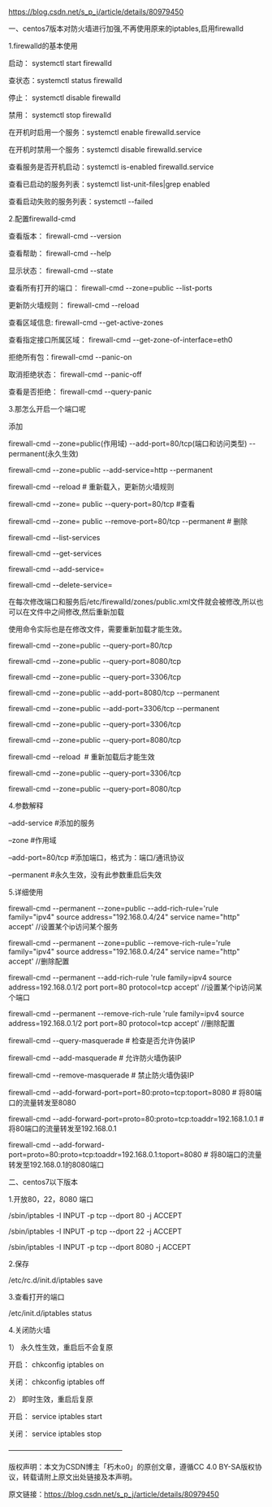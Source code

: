 https://blog.csdn.net/s_p_j/article/details/80979450



一、centos7版本对防火墙进行加强,不再使用原来的iptables,启用firewalld

1.firewalld的基本使用

启动：  systemctl start firewalld

查状态：systemctl status firewalld 

停止：  systemctl disable firewalld

禁用：  systemctl stop firewalld

在开机时启用一个服务：systemctl enable firewalld.service

在开机时禁用一个服务：systemctl disable firewalld.service

查看服务是否开机启动：systemctl is-enabled firewalld.service

查看已启动的服务列表：systemctl list-unit-files|grep enabled

查看启动失败的服务列表：systemctl --failed

2.配置firewalld-cmd

查看版本： firewall-cmd --version

查看帮助： firewall-cmd --help

显示状态： firewall-cmd --state

查看所有打开的端口： firewall-cmd --zone=public --list-ports

更新防火墙规则： firewall-cmd --reload

查看区域信息:  firewall-cmd --get-active-zones

查看指定接口所属区域： firewall-cmd --get-zone-of-interface=eth0

拒绝所有包：firewall-cmd --panic-on

取消拒绝状态： firewall-cmd --panic-off

查看是否拒绝： firewall-cmd --query-panic

3.那怎么开启一个端口呢

添加

firewall-cmd --zone=public(作用域) --add-port=80/tcp(端口和访问类型) --permanent(永久生效)

firewall-cmd --zone=public --add-service=http --permanent

firewall-cmd --reload    # 重新载入，更新防火墙规则

firewall-cmd --zone= public --query-port=80/tcp  #查看

firewall-cmd --zone= public --remove-port=80/tcp --permanent  # 删除



firewall-cmd --list-services

firewall-cmd --get-services

firewall-cmd --add-service=<service>

firewall-cmd --delete-service=<service>

在每次修改端口和服务后/etc/firewalld/zones/public.xml文件就会被修改,所以也可以在文件中之间修改,然后重新加载

使用命令实际也是在修改文件，需要重新加载才能生效。



firewall-cmd --zone=public --query-port=80/tcp

firewall-cmd --zone=public --query-port=8080/tcp

firewall-cmd --zone=public --query-port=3306/tcp

firewall-cmd --zone=public --add-port=8080/tcp --permanent

firewall-cmd --zone=public --add-port=3306/tcp --permanent

firewall-cmd --zone=public --query-port=3306/tcp

firewall-cmd --zone=public --query-port=8080/tcp

firewall-cmd --reload  # 重新加载后才能生效

firewall-cmd --zone=public --query-port=3306/tcp

firewall-cmd --zone=public --query-port=8080/tcp

4.参数解释

–add-service #添加的服务

–zone #作用域

–add-port=80/tcp #添加端口，格式为：端口/通讯协议

–permanent #永久生效，没有此参数重启后失效

5.详细使用

firewall-cmd --permanent --zone=public --add-rich-rule='rule family="ipv4" source address="192.168.0.4/24" service name="http" accept'    //设置某个ip访问某个服务

firewall-cmd --permanent --zone=public --remove-rich-rule='rule family="ipv4" source address="192.168.0.4/24" service name="http" accept' //删除配置

firewall-cmd --permanent --add-rich-rule 'rule family=ipv4 source address=192.168.0.1/2 port port=80 protocol=tcp accept'     //设置某个ip访问某个端口

firewall-cmd --permanent --remove-rich-rule 'rule family=ipv4 source address=192.168.0.1/2 port port=80 protocol=tcp accept'     //删除配置



firewall-cmd --query-masquerade  # 检查是否允许伪装IP

firewall-cmd --add-masquerade    # 允许防火墙伪装IP

firewall-cmd --remove-masquerade # 禁止防火墙伪装IP



firewall-cmd --add-forward-port=port=80:proto=tcp:toport=8080   # 将80端口的流量转发至8080

firewall-cmd --add-forward-port=proto=80:proto=tcp:toaddr=192.168.1.0.1 # 将80端口的流量转发至192.168.0.1

firewall-cmd --add-forward-port=proto=80:proto=tcp:toaddr=192.168.0.1:toport=8080 # 将80端口的流量转发至192.168.0.1的8080端口

二、centos7以下版本

1.开放80，22，8080 端口

/sbin/iptables -I INPUT -p tcp --dport 80 -j ACCEPT

/sbin/iptables -I INPUT -p tcp --dport 22 -j ACCEPT

/sbin/iptables -I INPUT -p tcp --dport 8080 -j ACCEPT

2.保存

/etc/rc.d/init.d/iptables save

3.查看打开的端口

/etc/init.d/iptables status

4.关闭防火墙 

1） 永久性生效，重启后不会复原

开启： chkconfig iptables on

关闭： chkconfig iptables off

2） 即时生效，重启后复原

开启： service iptables start

关闭： service iptables stop

————————————————

版权声明：本文为CSDN博主「朽木o0」的原创文章，遵循CC 4.0 BY-SA版权协议，转载请附上原文出处链接及本声明。

原文链接：https://blog.csdn.net/s_p_j/article/details/80979450